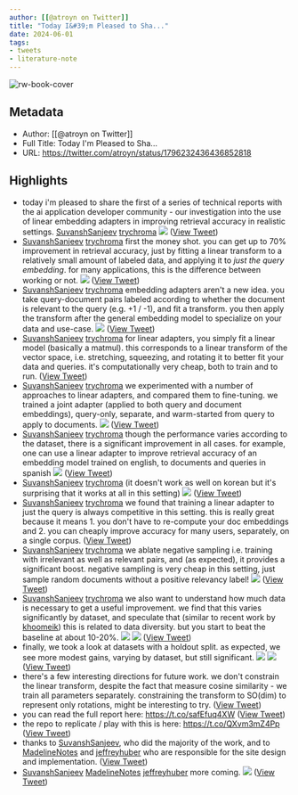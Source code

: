 ```yaml
---
author: [[@atroyn on Twitter]]
title: "Today I&#39;m Pleased to Sha..."
date: 2024-06-01
tags: 
- tweets
- literature-note
---
```

![rw-book-cover](https://pbs.twimg.com/profile_images/1710905180139753472/g9QhqYs7.jpg)

## Metadata
- Author: [[@atroyn on Twitter]]
- Full Title: Today I'm Pleased to Sha...
- URL: https://twitter.com/atroyn/status/1796232436436852818

## Highlights
- today i'm pleased to share the first of a series of technical reports with the ai application developer community - our investigation into the use of linear embedding adapters in improving retrieval accuracy in realistic settings. [SuvanshSanjeev](https://twitter.com/SuvanshSanjeev) [trychroma](https://twitter.com/trychroma) 
  ![](https://pbs.twimg.com/media/GO1_4bSbEAAimzS.jpg) ([View Tweet](https://twitter.com/atroyn/status/1796232436436852818))
- [SuvanshSanjeev](https://twitter.com/SuvanshSanjeev) [trychroma](https://twitter.com/trychroma) first the money shot. you can get up to 70% improvement in retrieval accuracy, just by fitting a linear transform to a relatively small amount of labeled data, and applying it to *just the query embedding*. for many applications, this is the difference between working or not. 
  ![](https://pbs.twimg.com/media/GO2A4epa4AA-OVA.png) ([View Tweet](https://twitter.com/atroyn/status/1796233703536148501))
- [SuvanshSanjeev](https://twitter.com/SuvanshSanjeev) [trychroma](https://twitter.com/trychroma) embedding adapters aren't a new idea. you take query-document pairs labeled according to whether the document is relevant to the query (e.g. +1 / -1), and fit a transform. you then apply the transform after the general embedding model to specialize on your data and use-case. 
  ![](https://pbs.twimg.com/media/GO2BG3yasAENqAE.jpg) ([View Tweet](https://twitter.com/atroyn/status/1796234093010780661))
- [SuvanshSanjeev](https://twitter.com/SuvanshSanjeev) [trychroma](https://twitter.com/trychroma) for linear adapters, you simply fit a linear model (basically a matmul). this corresponds to a linear transform of the vector space, i.e. stretching, squeezing, and rotating it to better fit your data and queries. it's computationally very cheap, both to train and to run. ([View Tweet](https://twitter.com/atroyn/status/1796234702812270623))
- [SuvanshSanjeev](https://twitter.com/SuvanshSanjeev) [trychroma](https://twitter.com/trychroma) we experimented with a number of approaches to linear adapters, and compared them to fine-tuning. we trained a joint adapter (applied to both query and document embeddings), query-only, separate, and warm-started from query to apply to documents. 
  ![](https://pbs.twimg.com/media/GO2CEs_aQAQgbG7.png) ([View Tweet](https://twitter.com/atroyn/status/1796235039128306011))
- [SuvanshSanjeev](https://twitter.com/SuvanshSanjeev) [trychroma](https://twitter.com/trychroma) though the performance varies according to the dataset, there is a significant improvement in all cases. for example, one can use a linear adapter to improve retrieval accuracy of an embedding model trained on english, to documents and queries in spanish 
  ![](https://pbs.twimg.com/media/GO2CeGGa8AA1HlB.png) ([View Tweet](https://twitter.com/atroyn/status/1796235284922953895))
- [SuvanshSanjeev](https://twitter.com/SuvanshSanjeev) [trychroma](https://twitter.com/trychroma) (it doesn't work as well on korean but it's surprising that it works at all in this setting) 
  ![](https://pbs.twimg.com/media/GO2CpjjbIAAqK7n.png) ([View Tweet](https://twitter.com/atroyn/status/1796235510526235096))
- [SuvanshSanjeev](https://twitter.com/SuvanshSanjeev) [trychroma](https://twitter.com/trychroma) we found that training a linear adapter to just the query is always competitive in this setting. this is really great because it means 1. you don't have to re-compute your doc embeddings and 2. you can cheaply improve accuracy for many users, separately, on a single corpus. ([View Tweet](https://twitter.com/atroyn/status/1796235827120587256))
- [SuvanshSanjeev](https://twitter.com/SuvanshSanjeev) [trychroma](https://twitter.com/trychroma) we ablate negative sampling i.e. training with irrelevant as well as relevant pairs, and (as expected), it provides a significant boost. negative sampling is very cheap in this setting, just sample random documents without a positive relevancy label! 
  ![](https://pbs.twimg.com/media/GO2DK2aaQAQUmpk.png) ([View Tweet](https://twitter.com/atroyn/status/1796236226732900859))
- [SuvanshSanjeev](https://twitter.com/SuvanshSanjeev) [trychroma](https://twitter.com/trychroma) we also want to understand how much data is necessary to get a useful improvement. we find that this varies significantly by dataset, and speculate that (similar to recent work by [khoomeik](https://twitter.com/khoomeik)) this is related to data diversity. but you start to beat the baseline at about 10-20%. 
  ![](https://pbs.twimg.com/media/GO2D7K-bQAANUUF.jpg) 
  ![](https://pbs.twimg.com/media/GO2D93easAAaAiM.png) ([View Tweet](https://twitter.com/atroyn/status/1796237175111172396))
- finally, we took a look at datasets with a holdout split. as expected, we see more modest gains, varying by dataset, but still significant. 
  ![](https://pbs.twimg.com/media/GO2EfR7aIAAu5SM.png) 
  ![](https://pbs.twimg.com/media/GO2EmJkaQAEmQQ2.png) ([View Tweet](https://twitter.com/atroyn/status/1796237631828980066))
- there's a few interesting directions for future work. we don't constrain the linear transform, despite the fact that measure cosine similarity - we train all parameters separately. constraining the transform to SO(dim) to represent only rotations, might be interesting to try. ([View Tweet](https://twitter.com/atroyn/status/1796238323893363011))
- you can read the full report here:
  https://t.co/safEfuq4XW ([View Tweet](https://twitter.com/atroyn/status/1796238383351804213))
- the repo to replicate / play with this is here: 
  https://t.co/QXvm3mZ4Pp ([View Tweet](https://twitter.com/atroyn/status/1796238533713346769))
- thanks to [SuvanshSanjeev](https://twitter.com/SuvanshSanjeev), who did the majority of the work, and to [MadelineNotes](https://twitter.com/MadelineNotes) and [jeffreyhuber](https://twitter.com/jeffreyhuber) who are responsible for the site design and implementation. ([View Tweet](https://twitter.com/atroyn/status/1796238671634722921))
- [SuvanshSanjeev](https://twitter.com/SuvanshSanjeev) [MadelineNotes](https://twitter.com/MadelineNotes) [jeffreyhuber](https://twitter.com/jeffreyhuber) more coming. 
  ![](https://pbs.twimg.com/media/GO2FqJNaMAAzD8x.png) ([View Tweet](https://twitter.com/atroyn/status/1796238805210628125))
